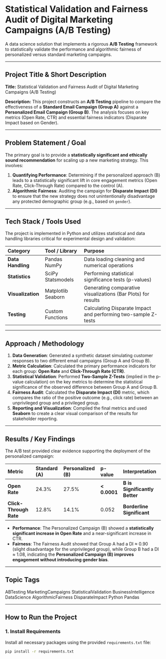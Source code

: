 # Statistical Validation and Fairness Audit of Digital Marketing Campaigns (A/B Testing)

A data science solution that implements a rigorous **A/B Testing** framework to statistically validate the performance and algorithmic fairness of personalized versus standard marketing campaigns.

---

## Project Title & Short Description

**Title:** Statistical Validation and Fairness Audit of Digital Marketing Campaigns (A/B Testing)

**Description:** This project constructs an **A/B Testing** pipeline to compare the effectiveness of a **Standard Email Campaign (Group A)** against a **Personalized Email Campaign (Group B)**. The analysis focuses on key metrics (Open Rate, CTR) and essential fairness indicators (Disparate Impact based on Gender).

---

## Problem Statement / Goal

The primary goal is to provide a **statistically significant and ethically sound recommendation** for scaling up a new marketing strategy. This involves:
1.  **Quantifying Performance**: Determining if the personalized approach (B) leads to a statistically significant lift in core engagement metrics (Open Rate, Click-Through Rate) compared to the control (A).
2.  **Algorithmic Fairness**: Auditing the campaign for **Disparate Impact (DI)** to ensure that the new strategy does not unintentionally disadvantage any protected demographic group (e.g., based on `gender`).

---

## Tech Stack / Tools Used

The project is implemented in Python and utilizes statistical and data handling libraries critical for experimental design and validation:

| Category | Tool / Library | Purpose |
| :--- | :--- | :--- |
| **Data Handling** | Pandas NumPy | Data loading cleaning and numerical operations |
| **Statistics** | SciPy Statsmodels | Performing statistical significance tests (p-values) |
| **Visualization**| Matplotlib Seaborn | Generating comparative visualizations (Bar Plots) for results |
| **Testing** | Custom Functions | Calculating Disparate Impact and performing two-sample Z-tests |

---

## Approach / Methodology

1.  **Data Generation**: Generated a synthetic dataset simulating customer responses to two different email campaigns (Group A and Group B).
2.  **Metric Calculation**: Calculated the primary performance indicators for each group: **Open Rate** and **Click-Through Rate (CTR)**.
3.  **Statistical Validation**: Performed **Two-Sample Z-Tests** (implied in the p-value calculation) on the key metrics to determine the statistical significance of the observed difference between Group A and Group B.
4.  **Fairness Audit**: Calculated the **Disparate Impact (DI)** metric, which compares the ratio of the positive outcome (e.g., click rate) between an unprivileged group and a privileged group.
5.  **Reporting and Visualization**: Compiled the final metrics and used **Seaborn** to create a clear visual comparison of the results for stakeholder reporting.

---

## Results / Key Findings

The A/B test provided clear evidence supporting the deployment of the personalized campaign:

| Metric | Standard (A) | Personalized (B) | p-value | Interpretation |
| :--- | :--- | :--- | :--- | :--- |
| **Open Rate** | 24.3% | 27.5% | **< 0.0001** | **B is Significantly Better** |
| **Click-Through Rate**| 12.8% | 14.1% | 0.052 | **Borderline Significant** |

* **Performance**: The Personalized Campaign (B) showed a **statistically significant increase in Open Rate** and a near-significant increase in CTR.
* **Fairness**: The Fairness Audit showed that Group A had a DI ≈ 0.90 (slight disadvantage for the unprivileged group), while Group B had a DI ≈ 1.08, indicating the **Personalized Campaign (B) improves engagement without introducing gender bias**.

---

## Topic Tags

ABTesting MarketingCampaigns StatisticalValidation BusinessIntelligence DataScience AlgorithmicFairness DisparateImpact Python Pandas

---

## How to Run the Project

### 1. Install Requirements

Install all necessary packages using the provided `requirements.txt` file:

```bash
pip install -r requirements.txt
